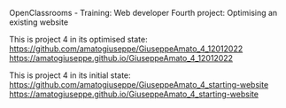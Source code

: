 OpenClassrooms - Training: Web developer
Fourth project: Optimising an existing website

This is project 4 in its optimised state:
https://github.com/amatogiuseppe/GiuseppeAmato_4_12012022
https://amatogiuseppe.github.io/GiuseppeAmato_4_12012022

This is project 4 in its initial state:
https://github.com/amatogiuseppe/GiuseppeAmato_4_starting-website
https://amatogiuseppe.github.io/GiuseppeAmato_4_starting-website
